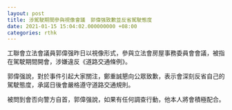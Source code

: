 ```yaml
---
layout: post
title: 涉駕駛期間參與視像會議　郭偉强致歉並反省駕駛態度
date: 2021-01-15 15:04:02.000000000 +08:00
categories: rthk
---
```


工聯會立法會議員郭偉强昨日以視像形式，參與立法會房屋事務委員會會議，被指在駕駛期間開會，涉嫌違反《道路交通條例》。

郭偉强說，對於事件引起大家關注，鄭重誠懇向公眾致歉，表示會深刻反省自己的駕駛態度，承諾日後會嚴格遵守道路交通規則。

被問到會否向警方自首，郭偉强說，如果有任何調查行動，他本人將會積極配合。
